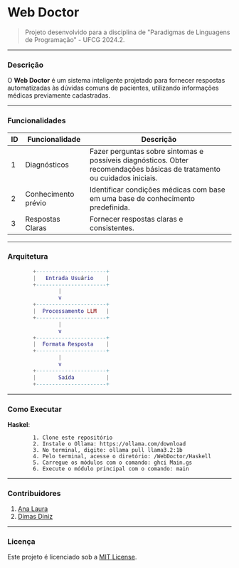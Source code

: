 # Web Doctor

> Projeto desenvolvido para a disciplina de "Paradigmas de Linguagens de Programação" - UFCG 2024.2.

---
### Descrição
O **Web Doctor** é um sistema inteligente projetado para fornecer respostas automatizadas às dúvidas comuns de pacientes, utilizando informações médicas previamente cadastradas. 

---
### Funcionalidades

| ID | Funcionalidade        | Descrição |
|----|----------------------|-------------|
| 1  | Diagnósticos        | Fazer perguntas sobre sintomas e possíveis diagnósticos. Obter recomendações básicas de tratamento ou cuidados iniciais. |
| 2  | Conhecimento prévio  | Identificar condições médicas com base em uma base de conhecimento predefinida. |
| 3  | Respostas Claras     | Fornecer respostas claras e consistentes. |

---
### Arquitetura

```lua
        +----------------------+
        |   Entrada Usuário    |
        +----------------------+
                |
                v
        +----------------------+
        |  Processamento LLM   |
        +----------------------+
                |
                v
        +----------------------+
        |  Formata Resposta    |
        +----------------------+
                |
                v
        +----------------------+
        |       Saída          |
        +----------------------+
```

---
### Como Executar

**Haskel**: <br>
```shell
        1. Clone este repositório
        2. Instale o Ollama: https://ollama.com/download
        3. No terminal, digite: ollama pull llama3.2:1b
        4. Pelo terminal, acesse o diretório: /WebDoctor/Haskell
        5. Carregue os módulos com o comando: ghci Main.gs
        6. Execute o módulo principal com o comando: main
```

---
### Contribuidores
1. [Ana Laura](https://www.github.com/anabarrsm)
2. [Dimas Diniz](https://www.github.com/DimasGSD)

---
### Licença
Este projeto é licenciado sob a [MIT License](LICENSE).
